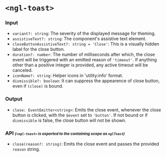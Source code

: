# `<ngl-toast>`

### Input

  * `variant?: string`: The severity of the displayed message for theming.
  * `assistiveText?: string`:  The component's assistive text element.
  * `closeButtonAssistiveText?: string = 'Close'`: This is a visually hidden label for the close button.
  * `duration?: number`: The number of milliseconds after which, the close event will be triggered with an emitted reason of `'timeout'`.
  If anything other than a positive integer is provided, any active timeout will be canceled.
  * `iconName?: string`: Helper icons in 'utility:info' format.
  * `dismissible?: boolean`: It can suppress the appearence of close button, even if `(close)` is bound.

### Output

  * `close: EventEmitter<string>`: Emits the close event, whenever the close button is clicked,
  with the `$event` set to `'button'`. If not bound or if `dismissible` is false, the close button will not be shown.

### API <em style="font-size: .75rem;">(`<ngl-toast>` is exported to the containing scope as `nglToast`)</em>

  * `close(reason?: string)`: Emits the close event and passes the provided `reason` string.
